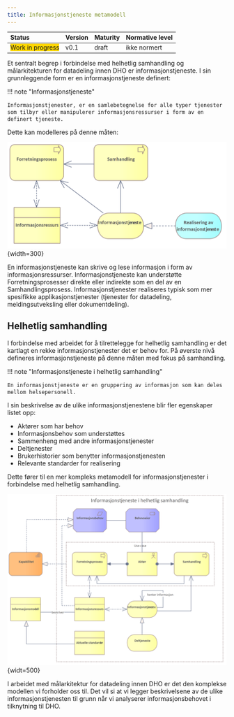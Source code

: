 ```yaml
---
title: Informasjonstjeneste metamodell
---
```


| Status | Version | Maturity | Normative level |
|:-------------|:------------------|:------|:-------|
| <span style="background-color:gold">Work in progress</span> | v0.1 | draft  | ikke normert |

Et sentralt begrep i forbindelse med helhetlig samhandling og målarkitekturen for datadeling innen DHO er informasjonstjeneste. I sin grunnleggende form er en informasjonstjeneste definert:

!!! note "Informasjonstjeneste"
    
    Informasjonstjenester, er en samlebetegnelse for alle typer tjenester som tilbyr eller manipulerer informasjonsressurser i form av en definert tjeneste.

Dette kan modelleres på denne måten:  

![Informasjonstjeneste i enkel form](img/Informasjonstjeneste-enkel.png){width=300}

En informasjonstjeneste kan skrive og lese informasjon i form av informasjonsressurser. Informasjonstjeneste kan understøtte Forretningsprosesser direkte eller indirekte som en del av en Samhandlingsprosess. Informasjonstjenester realiseres typisk som mer spesifikke applikasjonstjenester (tjenester for datadeling, meldingsutveksling eller dokumentdeling).

## Helhetlig samhandling

I forbindelse med arbeidet for å tilrettelegge for helhetlig samhandling er det kartlagt en rekke informasjonstjenester det er behov for. På øverste nivå defineres informasjonstjeneste på denne måten med fokus på samhandling.

!!! note "Informasjonstjeneste i helhetlig samhandling"
    
    En informasjonstjeneste er en gruppering av informasjon som kan deles mellom helsepersonell.

I sin beskrivelse av de ulike informasjonstjenestene blir fler egenskaper listet opp: 

* Aktører som har behov
* Informasjonsbehov som understøttes
* Sammenheng med andre informasjonstjenester
* Deltjenester
* Brukerhistorier som benytter informasjonstjenesten
* Relevante standarder for realisering

Dette fører til en mer kompleks metamodell for informasjonstjenester i forbindelse med helhetlig samhandling.

![Metamodell for informasjonstjenester i helhetlig samhandling](img/informasjonstjeneste-metamodell.png){widt=500}

I arbeidet med målarkitektur for datadeling innen DHO er det den komplekse modellen vi forholder oss til. Det vil si at vi legger beskrivelsene av de ulike informasjonstjenesten til grunn når vi analyserer informasjonsbehovet i tilknytning til DHO.